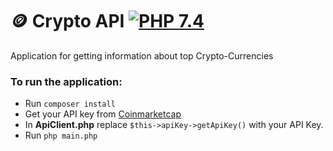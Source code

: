 # 🪙 Crypto API [![PHP 7.4](https://img.shields.io/badge/PHP-7.4-grey?labelColor=777BB4)](https://www.php.net/)

Application for getting information about top Crypto-Currencies

### To run the application:

- Run `composer install`
- Get your API key from [Coinmarketcap](https://coinmarketcap.com/api/)
- In **ApiClient.php** replace `$this->apiKey->getApiKey()`  with your API Key.
- Run `php main.php`







